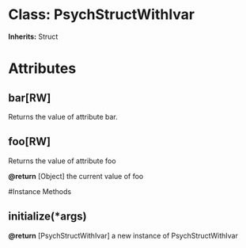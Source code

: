 # Class: PsychStructWithIvar
**Inherits:** Struct
    



# Attributes
## bar[RW] [](#attribute-i-bar)
Returns the value of attribute bar.

## foo[RW] [](#attribute-i-foo)
Returns the value of attribute foo

**@return** [Object] the current value of foo


#Instance Methods
## initialize(*args) [](#method-i-initialize)

**@return** [PsychStructWithIvar] a new instance of PsychStructWithIvar

